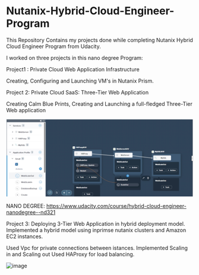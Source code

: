 # Nutanix-Hybrid-Cloud-Engineer-Program
This Repository Contains my projects done while completing Nutanix Hybrid Cloud Engineer Program from Udacity.

I worked on three projects in this nano degree Program:

Project1 : Private Cloud Web Application Infrastructure

Creating, Configuring and Launching VM's in Nutanix Prism. 

Project 2: Private Cloud SaaS: Three-Tier Web Application

Creating Calm Blue Prints, Creating and Launching a full-fledged Three-Tier Web application 

![alt text](https://github.com/esshariprasad/Nutanix-Hybrid-Cloud-Engineer-Program/blob/master/Project2/Screenshot_Project2.png)

NANO DEGREE: https://www.udacity.com/course/hybrid-cloud-engineer-nanodegree--nd321

Project 3: 
Deploying 3-Tier Web Application in hybrid deployment model. Implemented a hybrid model using inprimse nutanix clusters and Amazon EC2 instances.

Used Vpc for private connections between istances.
Implemented Scaling in and Scaling out
Used HAProxy for load balancing.

![image](https://user-images.githubusercontent.com/19888725/124339232-ad29b300-dbca-11eb-9630-e36bb08dfc47.png)
